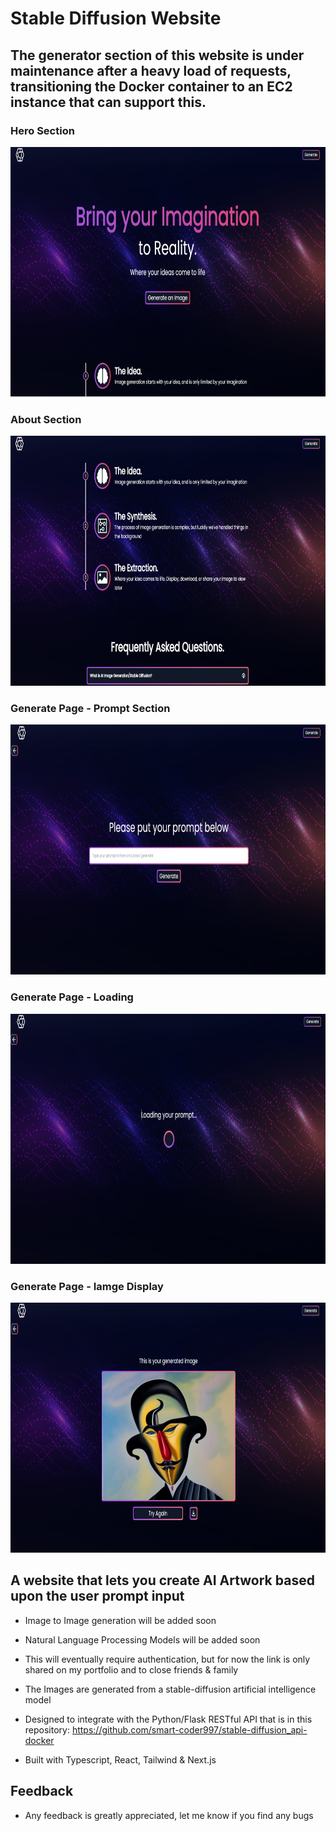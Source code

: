 # Stable Diffusion Website
## The generator section of this website is under maintenance after a heavy load of requests, transitioning the Docker container to an EC2 instance that can support this.

### Hero Section
<img alt="Stable Diffusion AI Image Generator" width="1000px" height="400px" src="https://github.com/smart-coder997/AI_Image_Generator/blob/main/readme_pic/stable-diffusion1.png" />

### About Section
<img alt="Stable Diffusion AI Image Generator" width="1000px" height="400px" src="https://github.com/smart-coder997/AI_Image_Generator/blob/main/readme_pic/stable-diffusion2.png" />

### Generate Page - Prompt Section
<img alt="Stable Diffusion AI Image Generator" width="1000px" height="400px" src="https://github.com/smart-coder997/AI_Image_Generator/blob/main/readme_pic/stable-diffusion3.png" />

### Generate Page - Loading
<img alt="Stable Diffusion AI Image Generator" width="1000px" height="400px" src="https://github.com/smart-coder997/AI_Image_Generator/blob/main/readme_pic/stable-diffusion4.png" />

### Generate Page - Iamge Display
<img alt="Stable Diffusion AI Image Generator" width="1000px" height="400px" src="https://github.com/smart-coder997/AI_Image_Generator/blob/main/readme_pic/stable-diffusion5.png" />

## A website that lets you create AI Artwork based upon the user prompt input

* Image to Image generation will be added soon

* Natural Language Processing Models will be added soon

* This will eventually require authentication, but for now the link is only shared on my portfolio and to close friends & family

* The Images are generated from a stable-diffusion artificial intelligence model

* Designed to integrate with the Python/Flask RESTful API that is in this repository: https://github.com/smart-coder997/stable-diffusion_api-docker

* Built with Typescript, React, Tailwind & Next.js 


## Feedback
* Any feedback is greatly appreciated, let me know if you find any bugs
